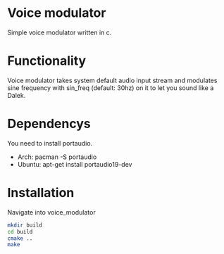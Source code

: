 # Voice modulator

Simple voice modulator written in c.

# Functionality

Voice modulator takes system default audio input stream and modulates sine frequency with sin_freq (default: 30hz)
on it to let you sound like a Dalek.

# Dependencys

You need to install portaudio.
* Arch: pacman -S portaudio
* Ubuntu: apt-get install portaudio19-dev

# Installation

Navigate into voice_modulator
```bash
mkdir build
cd build
cmake ..
make
```
